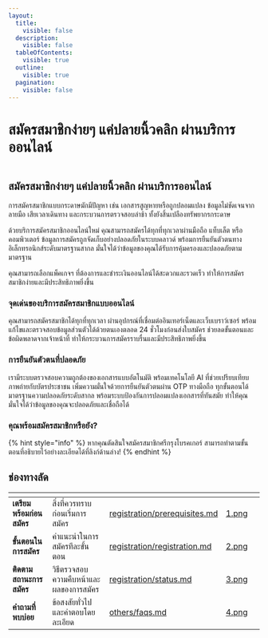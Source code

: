 ```yaml
---
layout:
  title:
    visible: false
  description:
    visible: false
  tableOfContents:
    visible: true
  outline:
    visible: true
  pagination:
    visible: false
---
```


# สมัครสมาชิกง่ายๆ แค่ปลายนิ้วคลิก ผ่านบริการออนไลน์

<figure><img src="https://gitbookio.github.io/onboarding-template-images/quickstart-hero.png" alt=""><figcaption></figcaption></figure>

## สมัครสมาชิกง่ายๆ แค่ปลายนิ้วคลิก ผ่านบริการออนไลน์

การสมัครสมาชิกแบบกระดาษมักมีปัญหา เช่น เอกสารสูญหายหรือถูกปลอมแปลง ข้อมูลไม่ชัดเจนจากลายมือ เสียเวลาเดินทาง และกระบวนการตรวจสอบล่าช้า ทั้งยังสิ้นเปลืองทรัพยากรกระดาษ

ด้วยบริการสมัครสมาชิกออนไลน์ใหม่ คุณสามารถสมัครได้ทุกที่ทุกเวลาผ่านมือถือ แท็บเล็ต หรือคอมพิวเตอร์ ข้อมูลการสมัครถูกจัดเก็บอย่างปลอดภัยในระบบคลาวด์ พร้อมการยืนยันตัวตนทางอิเล็กทรอนิกส์ระดับมาตรฐานสากล มั่นใจได้ว่าข้อมูลของคุณได้รับการคุ้มครองและปลอดภัยตามมาตรฐาน

คุณสามารถเลือกแพ็คเกจฯ ที่ต้องการและชำระเงินออนไลน์ได้สะดวกและรวดเร็ว ทำให้การสมัครสมาชิกง่ายและมีประสิทธิภาพยิ่งขึ้น

### จุดเด่นของบริการสมัครสมาชิกแบบออนไลน์

คุณสามารถสมัครสมาชิกได้ทุกที่ทุกเวลา ผ่านอุปกรณ์ที่เชื่อมต่ออินเทอร์เน็ตและเว็บเบราว์เซอร์ พร้อมแก้ไขและตรวจสอบข้อมูลส่วนตัวได้ด้วยตนเองตลอด 24 ชั่วโมงก่อนส่งใบสมัคร ช่วยลดขั้นตอนและข้อผิดพลาดจากเจ้าหน้าที่ ทำให้กระบวนการสมัครราบรื่นและมีประสิทธิภาพยิ่งขึ้น

### การยืนยันตัวตนที่ปลอดภัย

เรามีระบบตรวจสอบความถูกต้องของเอกสารแบบอัตโนมัติ พร้อมเทคโนโลยี AI ที่ช่วยเปรียบเทียบภาพถ่ายกับบัตรประชาชน เพิ่มความมั่นใจด้วยการยืนยันตัวตนผ่าน OTP ทางมือถือ ทุกขั้นตอนได้มาตรฐานความปลอดภัยระดับสากล พร้อมระบบป้องกันการปลอมแปลงเอกสารที่ทันสมัย ทำให้คุณมั่นใจได้ว่าข้อมูลของคุณจะปลอดภัยและเชื่อถือได้

### คุณพร้อมสมัครสมาชิกหรือยัง?

{% hint style="info" %}
หากคุณตัดสินใจสมัครสมาชิกศรีกรุงโบรคเกอร์ สามารถทำตามขั้นตอนที่อธิบายไว้อย่างละเอียดได้ที่ลิงก์ด้านล่าง!
{% endhint %}

## ช่องทางลัด

<table data-card-size="large" data-view="cards">
  <thead>
    <tr>
      <th></th>
      <th></th>
      <th data-hidden data-card-target data-type="content-ref"></th>
      <th data-hidden data-card-cover data-type="files"></th>
      <th data-hidden></th>
    </tr>
  </thead>
  <tbody>
    <tr>
      <td><strong>เตรียมพร้อมก่อนสมัคร</strong></td>
      <td>สิ่งที่ควรทราบก่อนเริ่มการสมัคร</td>
      <td><a href="../registration/prerequisites.md">registration/prerequisites.md</a></td>
      <td><a href="../.gitbook/assets/1.png">1.png</a></td>
      <td></td>
    </tr>
    <tr>
      <td><strong>ขั้นตอนในการสมัคร</strong></td>
      <td>คำแนะนำในการสมัครทีละขั้นตอน</td>
      <td><a href="../registration/registration.md">registration/registration.md</a></td>
      <td><a href="../.gitbook/assets/2.png">2.png</a></td>
      <td></td>
    </tr>
    <tr>
      <td><strong>ติดตามสถานะการสมัคร</strong></td>
      <td>วิธีตรวจสอบความคืบหน้าและผลของการสมัคร</td>
      <td><a href="../registration/status.md">registration/status.md</a></td>
      <td><a href="../.gitbook/assets/3.png">3.png</a></td>
      <td></td>
    </tr>
    <tr>
      <td><strong>คำถามที่พบบ่อย</strong></td>
      <td>ข้อสงสัยทั่วไปและคำตอบโดยละเอียด</td>
      <td><a href="../others/faqs.md">others/faqs.md</a></td>
      <td><a href="../.gitbook/assets/4.png">4.png</a></td>
      <td></td>
    </tr>
  </tbody>
</table>